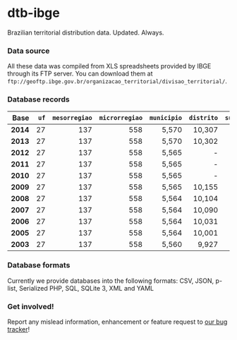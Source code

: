
# dtb-ibge

Brazilian territorial distribution data. Updated. Always.

### Data source

All these data was compiled from XLS spreadsheets provided by IBGE through its FTP server. You can download them at `ftp://geoftp.ibge.gov.br/organizacao_territorial/divisao_territorial/`.

### Database records

| Base     | `uf` | `mesorregiao` | `microrregiao` | `municipio` | `distrito` | `subdistrito` |
| --------:| ----:| -------------:| --------------:| -----------:| ----------:| -------------:|
| **2014** |   27 |           137 |            558 |       5,570 |     10,307 |           662 |
| **2013** |   27 |           137 |            558 |       5,570 |     10,302 |           662 |
| **2012** |   27 |           137 |            558 |       5,565 |          - |             - |
| **2011** |   27 |           137 |            558 |       5,565 |          - |             - |
| **2010** |   27 |           137 |            558 |       5,565 |          - |             - |
| **2009** |   27 |           137 |            558 |       5,565 |     10,155 |           489 |
| **2008** |   27 |           137 |            558 |       5,564 |     10,104 |           471 |
| **2007** |   27 |           137 |            558 |       5,564 |     10,090 |           471 |
| **2006** |   27 |           137 |            558 |       5,564 |     10,031 |           449 |
| **2005** |   27 |           137 |            558 |       5,564 |     10,001 |           413 |
| **2003** |   27 |           137 |            558 |       5,560 |      9,927 |           405 |

### Database formats

Currently we provide databases into the following formats: CSV, JSON, p-list, Serialized PHP, SQL, SQLite 3, XML and YAML

### Get involved!

Report any mislead information, enhancement or feature request to [our bug tracker](https://github.com/paulofreitas/dtb-ibge/issues)!
